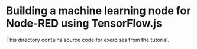 # Building a machine learning node for Node-RED using TensorFlow.js

This directory contains source code for exercises from the tutorial.